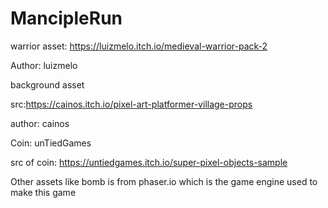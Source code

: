 # MancipleRun

warrior asset: https://luizmelo.itch.io/medieval-warrior-pack-2

Author: luizmelo


background asset

src:https://cainos.itch.io/pixel-art-platformer-village-props

author: cainos 

Coin: unTiedGames

src of coin: https://untiedgames.itch.io/super-pixel-objects-sample

Other assets like bomb is from phaser.io which is the game engine used to make this game
